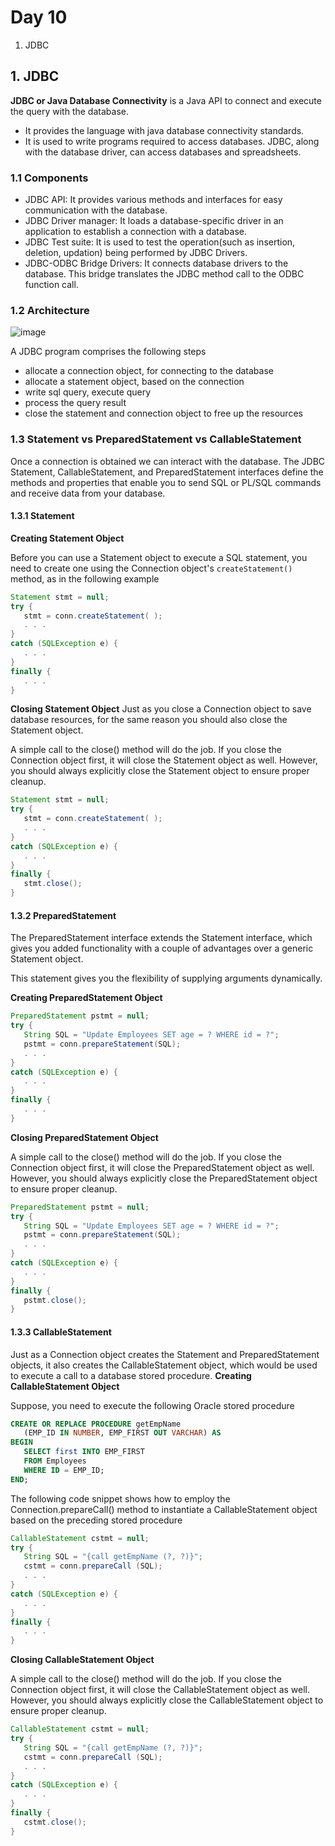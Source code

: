 # Day 10
1. JDBC

## 1. JDBC

**JDBC or Java Database Connectivity** is a Java API to connect and execute the query with the database. 
- It provides the language with java database connectivity standards. 
- It is used to write programs required to access databases. JDBC, along with the database driver, can access databases and spreadsheets. 

### 1.1 Components
- JDBC API: It provides various methods and interfaces for easy communication with the database. 
- JDBC Driver manager: It loads a database-specific driver in an application to establish a connection with a database. 
- JDBC Test suite: It is used to test the operation(such as insertion, deletion, updation) being performed by JDBC Drivers.
- JDBC-ODBC Bridge Drivers: It connects database drivers to the database. This bridge translates the JDBC method call to the ODBC function call.

### 1.2 Architecture 
![image](https://user-images.githubusercontent.com/40971097/164017019-ba09af05-fa35-4cf7-abc0-550cbcd40167.png)

A JDBC program comprises the following steps
- allocate a connection object, for connecting to the database
- allocate a statement object, based on the connection
- write sql query, execute query
- process the query result
- close the statement and connection object to free up the resources

### 1.3 Statement vs PreparedStatement vs CallableStatement
Once a connection is obtained we can interact with the database. The JDBC Statement, CallableStatement, and PreparedStatement interfaces define the methods and properties that enable you to send SQL or PL/SQL commands and receive data from your database.

#### 1.3.1 Statement
**Creating Statement Object**

Before you can use a Statement object to execute a SQL statement, you need to create one using the Connection object's `createStatement()` method, as in the following example
```java
Statement stmt = null;
try {
   stmt = conn.createStatement( );
   . . .
}
catch (SQLException e) {
   . . .
}
finally {
   . . .
}
```

**Closing Statement Object**
Just as you close a Connection object to save database resources, for the same reason you should also close the Statement object.

A simple call to the close() method will do the job. If you close the Connection object first, it will close the Statement object as well. However, you should always explicitly close the Statement object to ensure proper cleanup.

```java
Statement stmt = null;
try {
   stmt = conn.createStatement( );
   . . .
}
catch (SQLException e) {
   . . .
}
finally {
   stmt.close();
}
```

#### 1.3.2 PreparedStatement
The PreparedStatement interface extends the Statement interface, which gives you added functionality with a couple of advantages over a generic Statement object.

This statement gives you the flexibility of supplying arguments dynamically.

**Creating PreparedStatement Object**

```java
PreparedStatement pstmt = null;
try {
   String SQL = "Update Employees SET age = ? WHERE id = ?";
   pstmt = conn.prepareStatement(SQL);
   . . .
}
catch (SQLException e) {
   . . .
}
finally {
   . . .
}
```

**Closing PreparedStatement Object**

A simple call to the close() method will do the job. If you close the Connection object first, it will close the PreparedStatement object as well. However, you should always explicitly close the PreparedStatement object to ensure proper cleanup.

```java
PreparedStatement pstmt = null;
try {
   String SQL = "Update Employees SET age = ? WHERE id = ?";
   pstmt = conn.prepareStatement(SQL);
   . . .
}
catch (SQLException e) {
   . . .
}
finally {
   pstmt.close();
}
```

#### 1.3.3 CallableStatement

Just as a Connection object creates the Statement and PreparedStatement objects, it also creates the CallableStatement object, which would be used to execute a call to a database stored procedure.
**Creating CallableStatement Object**

Suppose, you need to execute the following Oracle stored procedure 

```SQL
CREATE OR REPLACE PROCEDURE getEmpName 
   (EMP_ID IN NUMBER, EMP_FIRST OUT VARCHAR) AS
BEGIN
   SELECT first INTO EMP_FIRST
   FROM Employees
   WHERE ID = EMP_ID;
END;
```

The following code snippet shows how to employ the Connection.prepareCall() method to instantiate a CallableStatement object based on the preceding stored procedure

```java
CallableStatement cstmt = null;
try {
   String SQL = "{call getEmpName (?, ?)}";
   cstmt = conn.prepareCall (SQL);
   . . .
}
catch (SQLException e) {
   . . .
}
finally {
   . . .
}
```

**Closing CallableStatement Object**


A simple call to the close() method will do the job. If you close the Connection object first, it will close the CallableStatement object as well. However, you should always explicitly close the CallableStatement object to ensure proper cleanup.

```java
CallableStatement cstmt = null;
try {
   String SQL = "{call getEmpName (?, ?)}";
   cstmt = conn.prepareCall (SQL);
   . . .
}
catch (SQLException e) {
   . . .
}
finally {
   cstmt.close();
}
```
